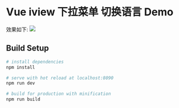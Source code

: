 # Vue iview 下拉菜单 切换语言 Demo

效果如下:
![](https://github.com/shidavid/Vue-iview-change-Language//raw/master/Jietu20180720-142440-HD.gif)

## Build Setup

```bash
# install dependencies
npm install

# serve with hot reload at localhost:8090
npm run dev

# build for production with minification
npm run build
```
